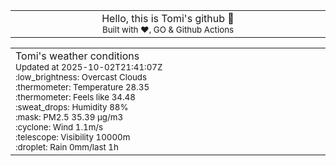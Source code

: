 
<div align="center">
<table>
<tbody>
<td align="center">
<img width="2000" height="0"><br>
Hello, this is Tomi's github 👋<br>
<sup>Built with ❤️, GO & Github Actions</sup><br>
<img width="2000" height="0">
</td>
</tbody>
</table>
</div>
<table>
<tbody>
<td align="left">
<img width="2000" height="0"><br>
Tomi's weather conditions<br>
<sup>Updated at 2025-10-02T21:41:07Z</sup><br>
<sup>:low_brightness: Overcast Clouds</sup><br>
<sup>:thermometer: Temperature 28.35 </sup><br>
<sup>:thermometer: Feels like 34.48</sup><br>
<sup>:sweat_drops: Humidity 88%</sup><br>
<sup>:mask: PM2.5 35.39 μg/m3</sup><br>
<sup>:cyclone: Wind 1.1m/s </sup><br>
<sup>:telescope: Visibility 10000m </sup><br>
<sup>:droplet: Rain 0mm/last 1h </sup><br>
<img width="2000" height="0">
</td>
<td align="left">
<img width="2000" height="0"><br>
<br>
<img width="2000" height="0">
</td>
</tbody>
</table>
</div>
    